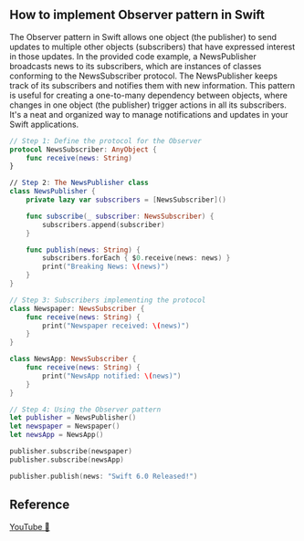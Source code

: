 ## How to implement Observer pattern in Swift

The Observer pattern in Swift allows one object (the publisher) to send updates to multiple other objects (subscribers) that have expressed interest in those updates. In the provided code example, a NewsPublisher broadcasts news to its subscribers, which are instances of classes conforming to the NewsSubscriber protocol. The NewsPublisher keeps track of its subscribers and notifies them with new information. This pattern is useful for creating a one-to-many dependency between objects, where changes in one object (the publisher) trigger actions in all its subscribers. It's a neat and organized way to manage notifications and updates in your Swift applications.

```swift
// Step 1: Define the protocol for the Observer
protocol NewsSubscriber: AnyObject {
    func receive(news: String)
}

// Step 2: The NewsPublisher class
class NewsPublisher {
    private lazy var subscribers = [NewsSubscriber]()

    func subscribe(_ subscriber: NewsSubscriber) {
        subscribers.append(subscriber)
    }

    func publish(news: String) {
        subscribers.forEach { $0.receive(news: news) }
        print("Breaking News: \(news)")
    }
}

// Step 3: Subscribers implementing the protocol
class Newspaper: NewsSubscriber {
    func receive(news: String) {
        print("Newspaper received: \(news)")
    }
}

class NewsApp: NewsSubscriber {
    func receive(news: String) {
        print("NewsApp notified: \(news)")
    }
}

// Step 4: Using the Observer pattern
let publisher = NewsPublisher()
let newspaper = Newspaper()
let newsApp = NewsApp()

publisher.subscribe(newspaper)
publisher.subscribe(newsApp)

publisher.publish(news: "Swift 6.0 Released!")
```

## Reference

[YouTube 👀](https://youtube.com/shorts/JBcGZm4PQL0?feature=share)

